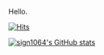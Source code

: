 Hello.

[![Hits](https://hits.seeyoufarm.com/api/count/incr/badge.svg?url=https%3A%2F%2Fgithub.com%2Fsign1064&count_bg=%233D56C8&title_bg=%23555555&icon=&icon_color=%23E7E7E7&title=hits&edge_flat=true)](https://hits.seeyoufarm.com)

[![sign1064's GitHub stats](https://github-readme-stats.vercel.app/api?username=sign1064)](https://github.com/anuraghazra/github-readme-stats)
